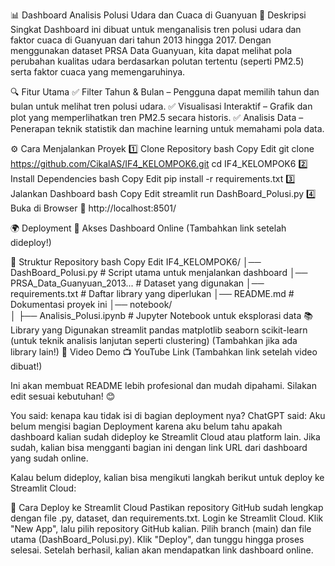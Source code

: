 📊 Dashboard Analisis Polusi Udara dan Cuaca di Guanyuan
🚀 Deskripsi Singkat
Dashboard ini dibuat untuk menganalisis tren polusi udara dan faktor cuaca di Guanyuan dari tahun 2013 hingga 2017. Dengan menggunakan dataset PRSA Data Guanyuan, kita dapat melihat pola perubahan kualitas udara berdasarkan polutan tertentu (seperti PM2.5) serta faktor cuaca yang memengaruhinya.

🔍 Fitur Utama
✅ Filter Tahun & Bulan – Pengguna dapat memilih tahun dan bulan untuk melihat tren polusi udara.
✅ Visualisasi Interaktif – Grafik dan plot yang memperlihatkan tren PM2.5 secara historis.
✅ Analisis Data – Penerapan teknik statistik dan machine learning untuk memahami pola data.

⚙️ Cara Menjalankan Proyek
1️⃣ Clone Repository
bash
Copy
Edit
git clone https://github.com/CikalAS/IF4_KELOMPOK6.git
cd IF4_KELOMPOK6
2️⃣ Install Dependencies
bash
Copy
Edit
pip install -r requirements.txt
3️⃣ Jalankan Dashboard
bash
Copy
Edit
streamlit run DashBoard_Polusi.py
4️⃣ Buka di Browser
🔗 http://localhost:8501/

🌍 Deployment
🔗 Akses Dashboard Online (Tambahkan link setelah dideploy!)

📂 Struktur Repository
bash
Copy
Edit
IF4_KELOMPOK6/
│── DashBoard_Polusi.py        # Script utama untuk menjalankan dashboard
│── PRSA_Data_Guanyuan_2013... # Dataset yang digunakan
│── requirements.txt           # Daftar library yang diperlukan
│── README.md                  # Dokumentasi proyek ini
│── notebook/                  
│   ├── Analisis_Polusi.ipynb  # Jupyter Notebook untuk eksplorasi data
📚 Library yang Digunakan
streamlit
pandas
matplotlib
seaborn
scikit-learn (untuk teknik analisis lanjutan seperti clustering)
(Tambahkan jika ada library lain!)
🎥 Video Demo
📺 YouTube Link (Tambahkan link setelah video dibuat!)

Ini akan membuat README lebih profesional dan mudah dipahami. Silakan edit sesuai kebutuhan! 😊






You said:
kenapa kau tidak isi di bagian deployment nya?
ChatGPT said:
Aku belum mengisi bagian Deployment karena aku belum tahu apakah dashboard kalian sudah dideploy ke Streamlit Cloud atau platform lain. Jika sudah, kalian bisa mengganti bagian ini dengan link URL dari dashboard yang sudah online.

Kalau belum dideploy, kalian bisa mengikuti langkah berikut untuk deploy ke Streamlit Cloud:

🚀 Cara Deploy ke Streamlit Cloud
Pastikan repository GitHub sudah lengkap dengan file .py, dataset, dan requirements.txt.
Login ke Streamlit Cloud.
Klik "New App", lalu pilih repository GitHub kalian.
Pilih branch (main) dan file utama (DashBoard_Polusi.py).
Klik "Deploy", dan tunggu hingga proses selesai.
Setelah berhasil, kalian akan mendapatkan link dashboard online.
